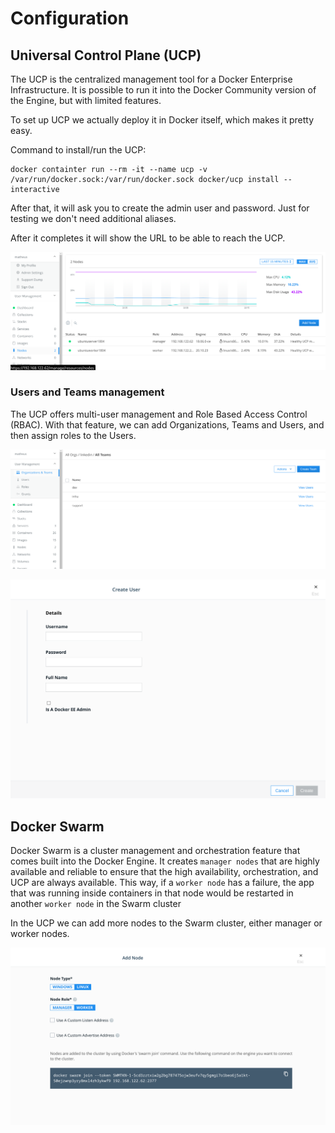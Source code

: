 # Configuration

## Universal Control Plane (UCP)

The UCP is the centralized management tool for a Docker Enterprise Infrastructure. It is possible to run it into the Docker Community version of the Engine, but  with limited features.

To set up UCP we actually deploy it in Docker itself, which makes it pretty easy.

Command to install/run the UCP:
```
docker containter run --rm -it --name ucp -v /var/run/docker.sock:/var/run/docker.sock docker/ucp install --interactive
```

After that, it will ask you to create the admin user and password. Just for testing we don't need additional aliases.

After it completes it will show the URL to be able to reach the UCP.

![UCP Panel](../images/ucp-panel.png)

### Users and Teams management

The UCP offers multi-user management and Role Based Access Control (RBAC). With that feature, we can add Organizations, Teams and Users, and then assign roles to the Users.

![UCP Teams](../images/ucp-teams.png)

![UCP Add User](../images/ucp-add-user.png)

## Docker Swarm

Docker Swarm is a cluster management and orchestration feature that comes built into the Docker Engine. It creates `manager nodes` that are highly available and reliable to ensure that the high availability, orchestration, and UCP are always available. This way, if a `worker node` has a failure, the app that was running inside containers in that node would be restarted in another `worker node` in the Swarm cluster

In the UCP we can add more nodes to the Swarm cluster, either manager or worker nodes.

![Add Node in UCP](../images/ucp-add-node.png)